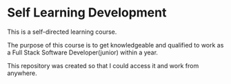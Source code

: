 # Self Learning Development

This is a self-directed learning course.

The purpose of this course is to get knowledgeable and qualified to work as a Full Stack Software Developer(junior) within a year.

This repository was created so that I could access it and work from anywhere. 
